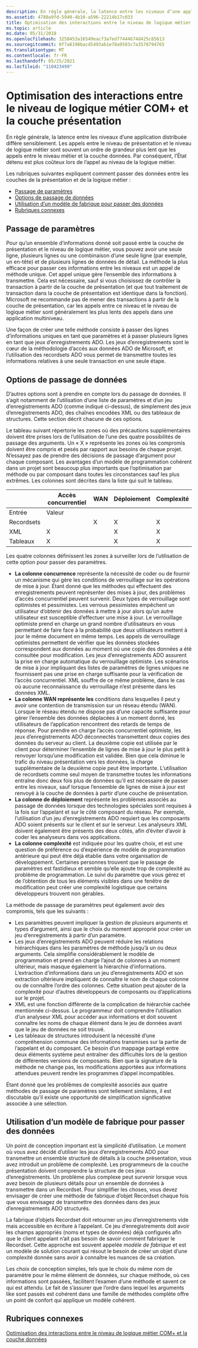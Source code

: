 ```yaml
---
description: En règle générale, la latence entre les niveaux d’une application distribuée diffère sensiblement.
ms.assetid: 4780a9fd-5940-4b10-a596-22214b17c033
title: Optimisation des interactions entre le niveau de logique métier COM+ et la couche présentation
ms.topic: article
ms.date: 05/31/2018
ms.openlocfilehash: 3258453a16549eacf3a7ed77444674d425c85613
ms.sourcegitcommit: 0f7a8198bacd5493ab1e78a9583c7a3578794765
ms.translationtype: MT
ms.contentlocale: fr-FR
ms.lasthandoff: 05/25/2021
ms.locfileid: "110423499"
---
```

# <a name="optimizing-interactions-between-the-com-business-logic-tier-and-the-presentation-tier"></a>Optimisation des interactions entre le niveau de logique métier COM+ et la couche présentation

En règle générale, la latence entre les niveaux d’une application distribuée diffère sensiblement. Les appels entre le niveau de présentation et le niveau de logique métier sont souvent un ordre de grandeur plus lent que les appels entre le niveau métier et la couche données. Par conséquent, l’État détenu est plus coûteux lors de l’appel au niveau de la logique métier.

Les rubriques suivantes expliquent comment passer des données entre les couches de la présentation et de la logique métier :

-   [Passage de paramètres](#passing-parameters)
-   [Options de passage de données](#data-passing-options)
-   [Utilisation d’un modèle de fabrique pour passer des données](#using-a-factory-pattern-to-pass-data)
-   [Rubriques connexes](#related-topics)

## <a name="passing-parameters"></a>Passage de paramètres

Pour qu’un ensemble d’informations donné soit passé entre la couche de présentation et le niveau de logique métier, vous pouvez avoir une seule ligne, plusieurs lignes ou une combinaison d’une seule ligne (par exemple, un en-tête) et de plusieurs lignes de données de détail. La méthode la plus efficace pour passer ces informations entre les niveaux est un appel de méthode unique. Cet appel unique gère l’ensemble des informations à transmettre. Cela est nécessaire, sauf si vous choisissez de contrôler la transaction à partir de la couche de présentation (et que tout traitement de transaction dans la couche de présentation est identique dans la fonction). Microsoft ne recommande pas de mener des transactions à partir de la couche de présentation, car les appels entre ce niveau et le niveau de logique métier sont généralement les plus lents des appels dans une application multiniveau.

Une façon de créer une telle méthode consiste à passer des lignes d’informations uniques en tant que paramètres et à passer plusieurs lignes en tant que jeux d’enregistrements ADO. Les jeux d’enregistrements sont le cœur de la méthodologie d’accès aux données ADO de Microsoft, et l’utilisation des recordsets ADO vous permet de transmettre toutes les informations relatives à une seule transaction en une seule étape.

## <a name="data-passing-options"></a>Options de passage de données

D’autres options sont à prendre en compte lors du passage de données. Il s’agit notamment de l’utilisation d’une liste de paramètres et d’un jeu d’enregistrements ADO (comme indiqué ci-dessus), de simplement des jeux d’enregistrements ADO, des chaînes encodées XML ou des tableaux de structures. Cette section décrit chacune de ces options.

Le tableau suivant répertorie les zones où des précautions supplémentaires doivent être prises lors de l’utilisation de l’une des quatre possibilités de passage des arguments. Un « X » représente les zones où les compromis doivent être compris et pesés par rapport aux besoins de chaque projet. N’essayez pas de prendre des décisions de passage d’argument pour chaque composant. Les avantages d’un modèle de programmation cohérent dans un projet sont beaucoup plus importants que l’optimisation par méthode ou par composant dans toutes les circonstances sauf les plus extrêmes. Les colonnes sont décrites dans la liste qui suit le tableau.



|     &nbsp;                  | Accès concurrentiel  | WAN          | Déploiement   | Complexité   |
|-----------------------|--------------|--------------|--------------|--------------|
| Entrée | Valeur |
| Recordsets<br/> |              | X<br/> | X<br/> | X<br/> |
| XML<br/>        | X<br/> |              | X<br/> | X<br/> |
| Tableaux<br/>     | X<br/> |              | X<br/> | X<br/> |



 

Les quatre colonnes définissent les zones à surveiller lors de l’utilisation de cette option pour passer des paramètres.

-   **La colonne concurrence** représente la nécessité de coder ou de fournir un mécanisme qui gère les conditions de verrouillage sur les opérations de mise à jour. Étant donné que les méthodes qui effectuent des enregistrements peuvent représenter des mises à jour, des problèmes d’accès concurrentiel peuvent survenir. Deux types de verrouillage sont optimistes et pessimistes. Les verrous pessimistes empêchent un utilisateur d’obtenir des données à mettre à jour alors qu’un autre utilisateur est susceptible d’effectuer une mise à jour. Le verrouillage optimiste prend en charge un grand nombre d’utilisateurs en vous permettant de faire face à la probabilité que deux utilisateurs mettent à jour le même document en même temps. Les appels de verrouillage optimistes permettent de vérifier que les données stockées correspondent aux données au moment où une copie des données a été consultée pour modification. Les jeux d’enregistrements ADO assurent la prise en charge automatique du verrouillage optimiste. Les scénarios de mise à jour impliquant des listes de paramètres de lignes uniques ne fournissent pas une prise en charge suffisante pour la vérification de l’accès concurrentiel. XML souffre de ce même problème, dans le cas où aucune reconnaissance du verrouillage n’est présente dans les données XML.
-   **La colonne WAN représente les** conditions dans lesquelles il peut y avoir une contention de transmission sur un réseau étendu (WAN). Lorsque le réseau étendu ne dispose pas d’une capacité suffisante pour gérer l’ensemble des données déplacées à un moment donné, les utilisateurs de l’application rencontrent des retards de temps de réponse. Pour prendre en charge l’accès concurrentiel optimiste, les jeux d’enregistrements ADO déconnectés transmettent deux copies des données du serveur au client. La deuxième copie est utilisée par le client pour déterminer l’ensemble de lignes de mise à jour le plus petit à renvoyer lorsqu’une modification est validée. Bien que cela diminue le trafic du niveau présentation vers les données, la charge supplémentaire de la deuxième copie peut être importante. L’utilisation de recordsets comme seul moyen de transmettre toutes les informations entraîne donc deux fois plus de données qu’il est nécessaire de passer entre les niveaux, sauf lorsque l’ensemble de lignes de mise à jour est renvoyé à la couche de données à partir d’une couche de présentation.
-   **La colonne de déploiement** représente les problèmes associés au passage de données lorsque des technologies spéciales sont requises à la fois sur l’appelant et sur le côté composant du réseau. Par exemple, l’utilisation d’un jeu d’enregistrements ADO requiert que les composants ADO soient présents sur le client et sur le serveur. Les analyseurs XML doivent également être présents des deux côtés, afin d’éviter d’avoir à coder les analyseurs dans vos applications.
-   **La colonne complexité** est indiquée pour les quatre choix, et est une question de préférence ou d’expérience de modèle de programmation antérieure qui peut être déjà établie dans votre organisation de développement. Certaines personnes trouvent que le passage de paramètres est fastidieux et semble qu’elle ajoute trop de complexité au problème de programmation. Le suivi du paramètre que vous gérez et de l’obtention de tous les éléments visibles dans une fenêtre de modification peut créer une complexité logistique que certains développeurs trouvent non gérables.

La méthode de passage de paramètres peut également avoir des compromis, tels que les suivants :

-   Les paramètres peuvent impliquer la gestion de plusieurs arguments et types d’argument, ainsi que le choix du moment approprié pour créer un jeu d’enregistrements à partir d’un paramètre.
-   Les jeux d’enregistrements ADO peuvent réduire les relations hiérarchiques dans les paramètres de méthode jusqu’à un ou deux arguments. Cela simplifie considérablement le modèle de programmation et prend en charge l’ajout de colonnes à un moment ultérieur, mais masque également la hiérarchie d’informations. L’extraction d’informations dans un jeu d’enregistrements ADO et son extraction ultérieure impliquent de connaître le nom de chaque colonne ou de connaître l’ordre des colonnes. Cette situation peut ajouter de la complexité pour d’autres développeurs de composants ou d’applications sur le projet.
-   XML est une fonction différente de la complication de hiérarchie cachée mentionnée ci-dessus. Le programmeur doit comprendre l’utilisation d’un analyseur XML pour accéder aux informations et doit souvent connaître les noms de chaque élément dans le jeu de données avant que le jeu de données ne soit trouvé.
-   Les tableaux de structures introduisent la nécessité d’une compréhension commune des informations transmises sur la partie de l’appelant et du composant. Ce besoin d’un mappage partagé entre deux éléments système peut entraîner des difficultés lors de la gestion de différentes versions de composants. Bien que la signature de la méthode ne change pas, les modifications apportées aux informations attendues peuvent rendre les programmes d’appel incompatibles.

Étant donné que les problèmes de complexité associés aux quatre méthodes de passage de paramètres sont tellement similaires, il est discutable qu’il existe une opportunité de simplification significative associée à une sélection.

## <a name="using-a-factory-pattern-to-pass-data"></a>Utilisation d’un modèle de fabrique pour passer des données

Un point de conception important est la simplicité d’utilisation. Le moment où vous avez décidé d’utiliser les jeux d’enregistrements ADO pour transmettre un ensemble structuré de détails à la couche présentation, vous avez introduit un problème de complexité. Les programmeurs de la couche présentation doivent comprendre la structure de ces jeux d’enregistrements. Un problème plus complexe peut survenir lorsque vous avez besoin de plusieurs détails pour un ensemble de données à transmettre dans un Recordset. Pour simplifier les choses, vous devez envisager de créer une méthode de fabrique d’objet Recordset chaque fois que vous envisagez de transmettre des données dans des jeux d’enregistrements ADO structurés.

La fabrique d’objets Recordset doit retourner un jeu d’enregistrements vide mais accessible en écriture à l’appelant. Ce jeu d’enregistrements doit avoir les champs appropriés (noms et types de données) déjà configurés afin que le client appelant n’ait pas besoin de savoir comment fabriquer le Recordset. Cette approche est souvent appelée *modèle de fabrique* et est un modèle de solution courant qui résout le besoin de créer un objet d’une complexité donnée sans avoir à connaître les nuances de sa création.

Les choix de conception simples, tels que le choix du même nom de paramètre pour le même élément de données, sur chaque méthode, où ces informations sont passées, facilitent l’examen d’une méthode et savent ce qui est attendu. Le fait de s’assurer que l’ordre dans lequel les arguments like sont passés est cohérent dans une famille de méthodes complète offre un point de confort qui applique un modèle cohérent.

## <a name="related-topics"></a>Rubriques connexes

<dl> <dt>

[Optimisation des interactions entre le niveau de logique métier COM+ et la couche données](optimizing-interactions-between-the-com--business-logic-tier-and-the-data-tier.md)
</dt> </dl>

 

 




